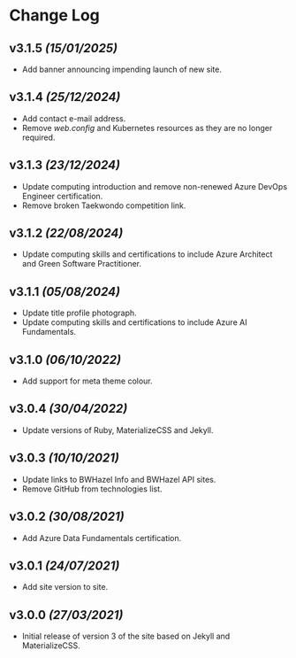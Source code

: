 # Change Log

## v3.1.5 _(15/01/2025)_

* Add banner announcing impending launch of new site.

## v3.1.4 _(25/12/2024)_

* Add contact e-mail address.
* Remove _web.config_ and Kubernetes resources as they are no longer required.

## v3.1.3 _(23/12/2024)_

* Update computing introduction and remove non-renewed Azure DevOps Engineer certification.
* Remove broken Taekwondo competition link.

## v3.1.2 _(22/08/2024)_

* Update computing skills and certifications to include Azure Architect and Green Software Practitioner.

## v3.1.1 _(05/08/2024)_

* Update title profile photograph.
* Update computing skills and certifications to include Azure AI Fundamentals.

## v3.1.0 _(06/10/2022)_

* Add support for meta theme colour.

## v3.0.4 _(30/04/2022)_

* Update versions of Ruby, MaterializeCSS and Jekyll.

## v3.0.3 _(10/10/2021)_

* Update links to BWHazel Info and BWHazel API sites.
* Remove GitHub from technologies list.

## v3.0.2 _(30/08/2021)_

* Add Azure Data Fundamentals certification.

## v3.0.1 _(24/07/2021)_

* Add site version to site.

## v3.0.0 _(27/03/2021)_

* Initial release of version 3 of the site based on Jekyll and MaterializeCSS.